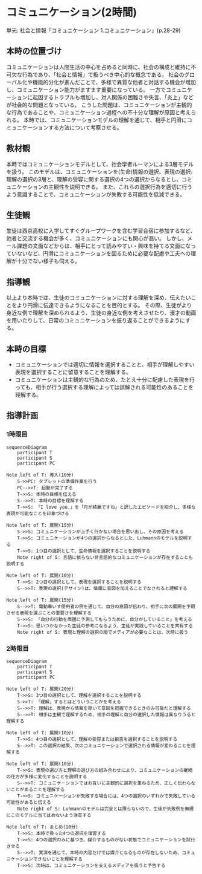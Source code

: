 # コミュニケーション(2時間)
単元: 社会と情報「コミュニケーション 1.コミュニケーション」(p.28-29)

## 本時の位置づけ
コミュニケーションは人間生活の中心を占めると同時に、社会の構成と維持に不可欠な行為であり、「社会と情報」で扱うべき中心的な概念である。
社会のグローバル化や機能的分化が進んだことで、多様で異質な他者と対話する機会が増加し、コミュニケーション能力がますます重要になっている。
一方でコミュニケーションに起因するトラブルも増加し、対人関係の困難さや失言、「炎上」などが社会的な問題となっている。
こうした問題は、コミュニケーションが主観的な行為であることや、コミュニケーション過程への不十分な理解が原因と考えられる。
本時では、コミュニケーションモデルの理解を通じて、相手と円滑にコミュニケーションする方法について考察させる。

## 教材観
本時ではコミュニケーションモデルとして、社会学者ルーマンによる3層モデルを扱う。
このモデルは、コミュニケーションを(生命)情報の選択、表現の選択、理解の選択の3層と、理解の受容に関する選択の4つの選択からなるとし、コミュニケーションの主観性を説明できる。
また、これらの選択行為を適切に行うよう意識することで、コミュニケーションが失敗する可能性を低減できる。

## 生徒観
生徒は西京高校に入学してすぐグループワークを含む学習合宿に参加するなど、他者と交流する機会が多く、コミュニケーションにも関心が高い。
しかし、メール課題の文面などからは、相手にとって読みやすい・興味を持てる文面になっていないなど、円滑にコミュニケーションを図るために必要な配慮や工夫への理解が十分でない様子も伺える。

## 指導観
以上より本時では、生徒のコミュニケーションに対する理解を深め、伝えたいことをより円滑に伝達できるようになることを目的とする。
その際、生徒がより身近な例で理解を深められるよう、生徒の身近な例を考えさせたり、漫才の動画を用いたりして、日常のコミュニケーションを振り返ることができるようにする。

## 本時の目標
- コミュニケーションでは適切に情報を選択することと、相手が理解しやすい表現を選択することに留意することを理解する。
- コミュニケーションは主観的な行為のため、たとえ十分に配慮した表現を行っても、相手が行う選択する理解によっては誤解される可能性のあることを理解する。

## 指導計画
### 1時限目
```mermaid
sequenceDiagram
	participant T
	participant S
	participant PC

Note left of T: 導入(10分)
	S->>PC: タブレットの準備作業を行う
	PC-->>T: 起動が完了する
	T->>S: 本時の目標を伝える
	S-->>T: 本時の目標を理解する
	T->>S: 「I love you.」を「月が綺麗ですね」と訳したエピソードを紹介し、多様な表現が可能なことを印象づける

Note left of T: 展開(15分)
	S->>S: コミュニケーションが上手く行かない場合を思い出し、その原因を考える
	T->>S: コミュニケーションが4つの選択からなるとした、Luhmannのモデルを説明する
	T->>S: 1つ目の選択として、生命情報を選択することを説明する
	Note right of S: 言語に依らない非言語的なコミュニケーションが存在することも説明する

Note left of T: 展開(10分)
	T->>S: 2つ目の選択として、表現を選択することを説明する
	S-->>T: 表現の選択(デザイン)は、情報に意図を加えることでなされると理解する

Note left of T: 展開(15分)
	S-->>T: 電動車いす使用者の例を通じて、自分の意図が伝わり、相手に次の展開を予期させる表現を選ぶことの重要さを理解する
	S->>S: 「自分の行動を周囲に予測してもらうために、自分がしていること」を考える
	T->>S: 思いつかなかった生徒の参考になるよう、生徒が実践していることを共有する
	Note right of S: 表現と理解の選択の間でメディアが必要なことは、次時に扱う
```

### 2時限目
```mermaid
sequenceDiagram
	participant T
	participant S
	participant PC

Note left of T: 展開(20分)
	T->>S: 3つ目の選択として、理解を選択することを説明する
	S->>T: 「理解」するとはどういうことかを考える
	S-->>T: 理解は、表現から情報を除いて意図を把握できるときのみ可能だと理解する
	S-->>T: 相手は主観で理解するため、相手の理解と自分の選択した情報は異なりうると理解する

Note left of T: 展開(10分)
	T->>S: 4つ目の選択として、理解の受容または拒否を選択することを説明する
	S-->>T: この選択の結果、次のコミュニケーションで選択される情報が変わることを理解する

Note left of T: 展開(10分)
	T->>S: 表現の選び方と理解の選び方の組み合わせにより、コミュニケーションの継続の仕方が多様に変化することを説明する
	S-->>T: コミュニケーションではお互いに主観的に選択を重ねるため、正しく伝わらないことがあることを理解する
	T->>S: コミュニケーションが失敗する場合には、4つの選択のいずれかで失敗している可能性があると伝える
	Note right of S: Luhmannのモデルは完全とは限らないので、生徒が失敗例を無理にこのモデルに当てはめないよう注意する

Note left of T: まとめ(10分)
	T->>S: 本時で扱った4つの選択を復習する
	T->>S: 4つの選択のみに基づき、媒介するものがない状態でコミュニケーションを試行させる
	S-->>T: 実演を通じて、本時の内容だけでは媒介となるものが存在しないため、コミュニケーションできないことを理解する
	T->>S: 次時は、コミュニケーションを支えるメディアを扱うと予告する
```
